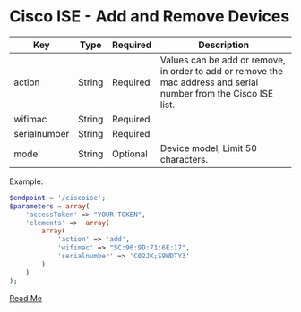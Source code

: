 
# Cisco ISE - Add and Remove Devices

Key | Type | Required | Description
|-|-|-|-|
action | String | Required | Values can be add or remove, in order to add or remove the mac address and serial number from the Cisco ISE list.
wifimac | String | Required | 
serialnumber | String | Required | 
model | String | Optional | Device model, Limit 50 characters.

Example:

```php
$endpoint = '/ciscoise';
$parameters = array(
    'accessToken' => "YOUR-TOKEN",
    'elements' =>  array(
        array(
            'action' => 'add', 
            'wifimac' => "5C:96:9D:71:6E:17",
            'serialnumber' => 'C02JK;S9WDTY3'
        )
    )
);
```

[Read Me](readme.md)

